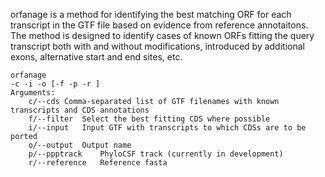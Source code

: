 orfanage is a method for identifying the best matching ORF for each transcript in the GTF file based on evidence from reference annotaitons. 
The method is designed to identify cases of known ORFs fitting the query transcript both with and without modifications, introduced by additional exons, 
alternative start and end sites, etc.

```
orfanage
-c -i -o [-f -p -r ]
Arguments:
	c/--cds	Comma-separated list of GTF filenames with known transcripts and CDS annotations
	f/--filter	Select the best fitting CDS where possible
	i/--input	Input GTF with transcripts to which CDSs are to be ported
	o/--output	Output name
	p/--ppptrack	PhyloCSF track (currently in development)
	r/--reference	Reference fasta
```
